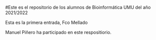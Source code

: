 #Este es el repositorio de los alumnos de Bioinformática UMU del año 2021/2022

Esta es la primera entrada, Fco Mellado

Manuel Piñero ha participado en este respositiorio.
